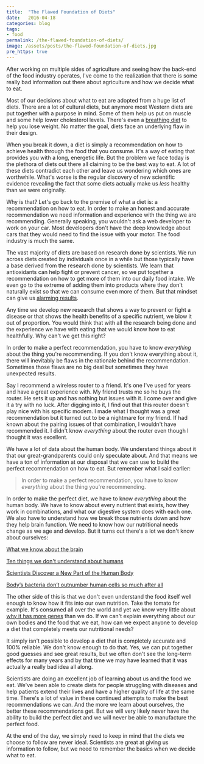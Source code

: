 ```yaml
---
title:  "The Flawed Foundation of Diets"
date:   2016-04-18
categories: blog
tags:
- food
permalink: /the-flawed-foundation-of-diets/
image: /assets/posts/the-flawed-foundation-of-diets.jpg
pre_https: true
---
```

After working on multiple sides of agriculture and seeing how the back-end of the food industry operates, I've come to the realization that there is some really bad information out there about agriculture and how we decide what to eat.
<!--more-->

Most of our decisions about what to eat are adopted from a huge list of diets. There are a lot of cultural diets, but anymore most Western diets are put together with a purpose in mind. Some of them help us put on muscle and some help lower cholesterol levels. There's even a [breathing diet](http://www.tofugu.com/japan/japan-long-breath-diet/) to help you lose weight. No matter the goal, diets face an underlying flaw in their design.

When you break it down, a diet is simply a recommendation on how to achieve health through the food that you consume. It's a way of eating that provides you with a long, energetic life. But the problem we face today is the plethora of diets out there all claiming to be the best way to eat. A lot of these diets contradict each other and leave us wondering which ones are worthwhile. What's worse is the regular discovery of new scientific evidence revealing the fact that some diets actually make us *less* healthy than we were originally.

Why is that? Let's go back to the premise of what a diet is: a recommendation on how to eat. In order to make an honest and accurate recommendation we need information and experience with the thing we are recommending. Generally speaking, you wouldn't ask a web developer to work on your car. Most developers don't have the deep knowledge about cars that they would need to find the issue with your motor. The food industry is much the same.

The vast majority of diets are based on research done by scientists. We run across diets created by individuals once in a while but those typically have a base derived from the research done by scientists. We learn that antioxidants can help fight or prevent cancer, so we put together a recommendation on how to get more of them into our daily food intake. We even go to the extreme of adding them into products where they don't naturally exist so that we can consume even more of them. But that mindset can give us [alarming results](http://www.scientificamerican.com/article/antioxidants-may-make-cancer-worse/).

Any time we develop new research that shows a way to prevent or fight a disease or that shows the health benefits of a specific nutrient, we blow it out of proportion. You would think that with all the research being done and the experience we have with eating that we would know how to eat healthfully. Why can't we get this right?

In order to make a perfect recommendation, you have to know _everything_ about the thing you're recommending. If you don't know everything about it, there will inevitably be flaws in the rationale behind the recommendation. Sometimes those flaws are no big deal but sometimes they have unexpected results.

Say I recommend a wireless router to a friend. It's one I've used for years and have a great experience with. My friend trusts me so he buys the router. He sets it up and has nothing but issues with it. I come over and give it a try with no luck. After digging into it, I find out that this router doesn't play nice with his specific modem. I made what I thought was a great recommendation but it turned out to be a nightmare for my friend. If had known about the pairing issues of that combination, I wouldn't have recommended it. I didn't know _everything_ about the router even though I thought it was excellent.

We have a lot of data about the human body. We understand things about it that our great-grandparents could only speculate about. And that means we have a ton of information at our disposal that we can use to build the perfect recommendation on how to eat. But remember what I said earlier:

> In order to make a perfect recommendation, you have to know _everything_ about the thing you're recommending.

In order to make the perfect diet, we have to know _everything_ about the human body. We have to know about every nutrient that exists, how they work in combinations, and what our digestive system does with each one. We also have to understand how we break those nutrients down and how they help brain function. We need to know how our nutritional needs change as we age and develop. But it turns out there's a lot we don't know about ourselves:

[What we know about the brain](http://www.businessinsider.com/what-we-know-about-the-brain-2015-5)

[Ten things we don't understand about humans](https://www.newscientist.com/round-up/ten-mysteries-of-you)

[Scientists Discover a New Part of the Human Body](http://mentalfloss.com/article/65435/scientists-discover-new-part-human-body)

[Body’s bacteria don’t outnumber human cells so much after all](https://www.sciencenews.org/article/body%E2%80%99s-bacteria-don%E2%80%99t-outnumber-human-cells-so-much-after-all)

The other side of this is that we don't even understand the food itself well enough to know how it fits into our own nutrition. Take the tomato for example. It's consumed all over the world and yet we know very little about [why it has more genes](http://www.nytimes.com/2012/05/31/science/the-tomato-ripe-juicy-and-bursting-with-genes.html) than we do. If we can't explain everything about our own bodies and the food that we eat, how can we expect anyone to develop a diet that completely meets our nutritional needs?

It simply isn't possible to develop a diet that is completely accurate and 100% reliable. We don't know enough to do that. Yes, we can put together good guesses and see great results, but we often don't see the long-term effects for many years and by that time we may have learned that it was actually a really bad idea all along.

Scientists are doing an excellent job of learning about us and the food we eat. We've been able to create diets for people struggling with diseases and help patients extend their lives and have a higher quality of life at the same time. There's a lot of value in these continued attempts to make the best recommendations we can. And the more we learn about ourselves, the better these recommendations get. But we will very likely never have the ability to build the perfect diet and we will never be able to manufacture the perfect food.

At the end of the day, we simply need to keep in mind that the diets we choose to follow are never ideal. Scientists are great at giving us information to follow, but we need to remember the basics when we decide what to eat.
